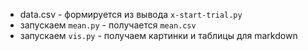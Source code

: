 * data.csv - формируется из вывода `x-start-trial.py`
* запускаем `mean.py` - получается `mean.csv`
* запускаем `vis.py` - получаем картинки и таблицы для markdown
